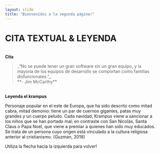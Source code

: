 ```yaml
---
layout: slide
title: "Bienvenidos a la segunda página!"
---
```

<h1>CITA TEXTUAL & LEYENDA</h1> <br> <Strong>Cita </Strong> <blockquote>  <p>  _“No se puede tener un gran software sin un gran equipo, y la mayoría de los equipos de desarrollo se comportan como familias disfuncionales.”_  <br> **- Jim McCarthy**  <br> </p> </blockquote> <br> <Strong> Leyenda el krampus</Strong> <br> <p> Personaje popular en el este de Europa, que ha sido descrito como mitad cabra, mitad demonio: tiene un par de cuernos gigantes, patas muy grandes y un cuerpo peludo. Cada navidad, Krampus viene a sancionar a los niños que se han portado mal; en contraste con San Nicolás, Santa Claus o Papa Noel, que viene a premiar a quienes han sido muy educados. Se trata de un persona cuyo origen está vinculado a la cultura religiosa anterior al cristianismo. (Guzman, 2018)</p>
Utiliza la flecha hacia la izquierda para volver!
